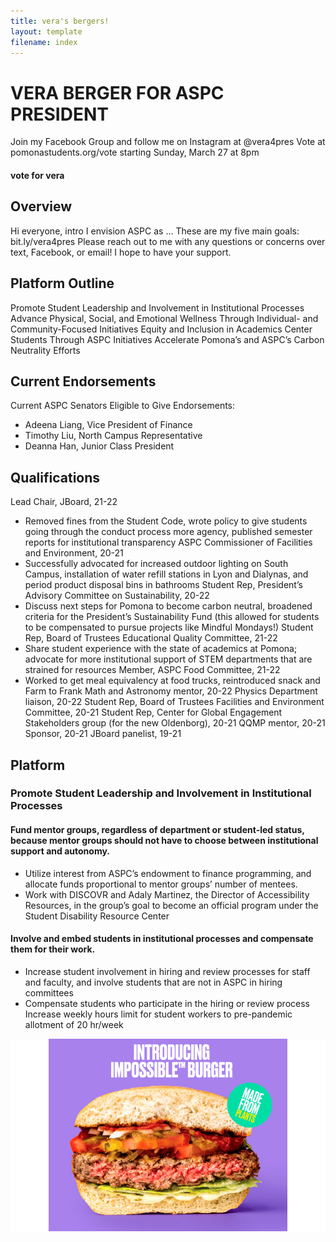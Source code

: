 ```yaml
---
title: vera's bergers!
layout: template
filename: index
--- 
```


# VERA BERGER FOR ASPC PRESIDENT

Join my Facebook Group and follow me on Instagram at @vera4pres
Vote at pomonastudents.org/vote starting Sunday, March 27 at 8pm

#### vote for vera

## Overview
Hi everyone,
intro
I envision ASPC as …
These are my five main goals: 
bit.ly/vera4pres 
Please reach out to me with any questions or concerns over text, Facebook, or email! I hope to have your support. 

## Platform Outline
Promote Student Leadership and Involvement in Institutional Processes
Advance Physical, Social, and Emotional Wellness Through Individual- and Community-Focused Initiatives
Equity and Inclusion in Academics
Center Students Through ASPC Initiatives
Accelerate Pomona’s and ASPC’s Carbon Neutrality Efforts

## Current Endorsements
Current ASPC Senators Eligible to Give Endorsements: 
+ Adeena Liang, Vice President of Finance
+ Timothy Liu, North Campus Representative
+ Deanna Han, Junior Class President

## Qualifications
Lead Chair, JBoard, 21-22
+ Removed fines from the Student Code, wrote policy to give students going through the conduct process more agency, published semester reports for institutional transparency
ASPC Commissioner of Facilities and Environment, 20-21
+ Successfully advocated for increased outdoor lighting on South Campus, installation of water refill stations in Lyon and Dialynas, and period product disposal bins in bathrooms
Student Rep, President’s Advisory Committee on Sustainability, 20-22
+ Discuss next steps for Pomona to become carbon neutral, broadened criteria for the President’s Sustainability Fund (this allowed for students to be compensated to pursue projects like Mindful Mondays!)
Student Rep, Board of Trustees Educational Quality Committee, 21-22
+ Share student experience with the state of academics at Pomona; advocate for more institutional support of STEM departments that are strained for resources
Member, ASPC Food Committee, 21-22
+ Worked to get meal equivalency at food trucks, reintroduced snack and Farm to Frank
Math and Astronomy mentor, 20-22
Physics Department liaison, 20-22
Student Rep, Board of Trustees Facilities and Environment Committee, 20-21
Student Rep, Center for Global Engagement Stakeholders group (for the new Oldenborg), 20-21
QQMP mentor, 20-21
Sponsor, 20-21
JBoard panelist, 19-21


## Platform

### Promote Student Leadership and Involvement in Institutional Processes

#### Fund mentor groups, regardless of department or student-led status, because mentor groups should not have to choose between institutional support and autonomy. 
+ Utilize interest from ASPC’s endowment to finance programming, and allocate funds proportional to mentor groups’ number of mentees.
+ Work with DISCOVR and Adaly Martinez, the Director of Accessibility Resources, in the group’s goal to become an official program under the Student Disability Resource Center 

#### Involve and embed students in institutional processes and compensate them for their work.
+ Increase student involvement in hiring and review processes for staff and faculty, and involve students that are not in ASPC in hiring committees
+ Compensate students who participate in the hiring or review process
Increase weekly hours limit for student workers to pre-pandemic allotment of 20 hr/week


![be one of vera's bergers today!](Impossible-Burger.png)






